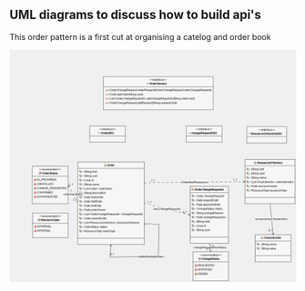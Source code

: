 ## UML diagrams to discuss how to build api's

This order pattern is a first cut at organising a catelog and order book

![alt text](../UMLDiagrams/images/OrderPattern.png  "Figure OrderPattern.png")